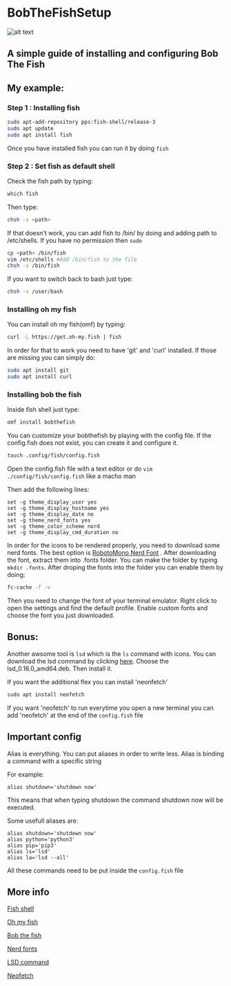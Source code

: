 # BobTheFishSetup

![alt text](https://github.com/Giapa/BobTheFishSetup/blob/master/Screenshot%20from%202020-02-24%2013-57-43.png)

## A simple guide of installing and configuring Bob The Fish

## My example: 

### Step 1 : Installing fish

```bash
sudo apt-add-repository pps:fish-shell/release-3
sudo apt update
sudo apt install fish
```

Once you have installed fish you can run it by doing ```fish ```

### Step 2 : Set fish as default shell

Check the fish path by typing:
```bash
which fish
```

Then type:
```bash
chsh -s <path>
```

If that doesn't work, you can add fish to /bin/ by doing and adding path to /etc/shells. If you have no permission then ```sudo```

```bash
cp <path> /bin/fish
vim /etc/shells #Add /bin/fish to the file
chsh -s /bin/fish
```

If you want to switch back to bash just type:
```bash
chsh -s /user/bash
```

### Installing oh my fish

You can install oh my fish(omf) by typing:

```bash
curl -L https://get.oh-my.fish | fish
```

In order for that to work you need to have 'git' and 'curl' installed. If those are missing you can simply do:

```bash
sudo apt install git
sudo apt install curl
```

### Installing bob the fish

Inside fish shell just type:
```bash
omf install bobthefish
```

You can customize your bobthefish by playing with the config file. If the config.fish does not exist, you can create it and configure it.

```bash
touch .config/fish/config.fish
```

Open the config.fish file with a text editor or do ```vim ./config/fish/config.fish``` like a macho man

Then add the following lines:
```
set -g theme_display_user yes
set -g theme_display_hostname yes
set -g theme_display_date no
set -g theme_nerd_fonts yes
set -g theme_color_scheme nord
set -g theme_display_cmd_duration no
```

In order for the icons to be rendered properly, you need to download some nerd fonts. The best option is [RobotoMono Nerd Font](https://www.nerdfonts.com/font-downloads) . After downloading the font, extract them into .fonts folder. You can make the folder by typing ```mkdir .fonts```. After droping the fonts into the folder you can enable them by doing:

```bash
fc-cache -f -v
```

Then you need to change the font of your terminal emulator. Right click to open the settings and find the default profile. Enable custom fonts and choose the font you just downloaded.

## Bonus:

Another awsome tool is ```lsd``` which is the ```ls``` command with icons. You can download the lsd command by clicking [here](https://github.com/Peltoche/lsd/releases). Choose the lsd_0.16.0_amd64.deb. Then install it. 

If you want the additional flex you can install 'neonfetch'
```bash
sudo apt install neofetch
```
If you want 'neofetch' to run everytime you open a new terminal you can add 'neofetch' at the end of the ```config.fish``` file
## Important config

Alias is everything. You can put aliases in order to write less. Alias is binding a command with a specific string

For example:
```
alias shutdown='shutdown now'
```
This means that when typing shutdown the command shutdown now will be executed.

Some usefull aliases are:

```
alias shutdown='shutdown now'
alias python='python3'
alias pip='pip3'
alias ls='lsd'
alias la='lsd --all'
```
All these commands need to be put inside the ```config.fish``` file

## More info

[Fish shell](https://github.com/fish-shell/fish-shell)

[Oh my fish](https://github.com/oh-my-fish/oh-my-fish)

[Bob the fish](https://github.com/oh-my-fish/theme-bobthefish)

[Nerd fonts](https://www.nerdfonts.com/font-downloads)

[LSD command](https://github.com/Peltoche/lsd)

[Neofetch](https://github.com/dylanaraps/neofetch)
